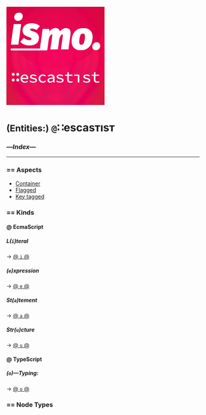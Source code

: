 ![– escastist –](https://raw.githubusercontent.com/ismo-js/escastist/master/var/ismo-escastist-icon.256.png)


# <small>(Entities:)</small> `@`∷escasᴛısᴛ
### —*Index*—
---

### == Aspects
+   [Container](./aspect/container/00--index.md)
+   [Flagged](./aspect/flagged/00--index.md)
+   [Key tagged](./aspect/key-tagged/00--index.md)

### == Kinds

#### @ EcmaScript

##### *L(`i`)teral*
→ [@ `i` @](./kind/i--literal.md)
##### *(`e`)xpression*
→ [@ `e` @](./kind/e--expres.md)
##### *St(`a`)tement*
→ [@ `a` @](./kind/a--statem.md)
##### *Str(`u`)cture*
→ [@ `u` @](./kind/u--struct.md)

#### @ TypeScript
##### *(`o`)—Typing*:
→ [@ `o` @](./kind/o--typing.md)

### == Node Types

